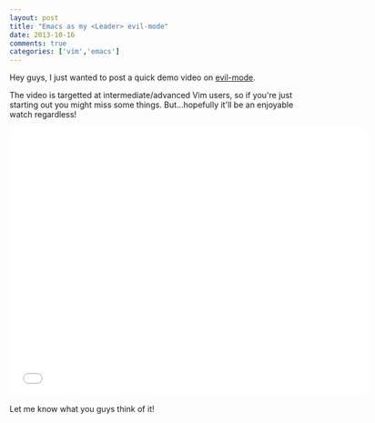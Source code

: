 ```yaml
---
layout: post
title: "Emacs as my <Leader> evil-mode"
date: 2013-10-16
comments: true
categories: ['vim','emacs']
---
```


Hey guys, I just wanted to post a quick demo video on [evil-mode](https://gitorious.org/evil).

The video is targetted at intermediate/advanced Vim users, so if you're just starting out you might miss some things. But...hopefully it'll be an enjoyable watch regardless!

<iframe width="630" height="473" src="//www.youtube.com/embed/Uz_0i27wYbg" frameborder="0" allowfullscreen></iframe>

Let me know what you guys think of it!

